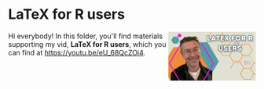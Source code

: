 # LaTeX for R users
[<img src="latex new thumb.png" align="right" height="100" />](<https://youtu.be/eU_68QcZOi4>)

Hi everybody! In this folder, you'll find materials supporting my vid, **LaTeX for R users**, which you can find at <https://youtu.be/eU_68QcZOi4>. 